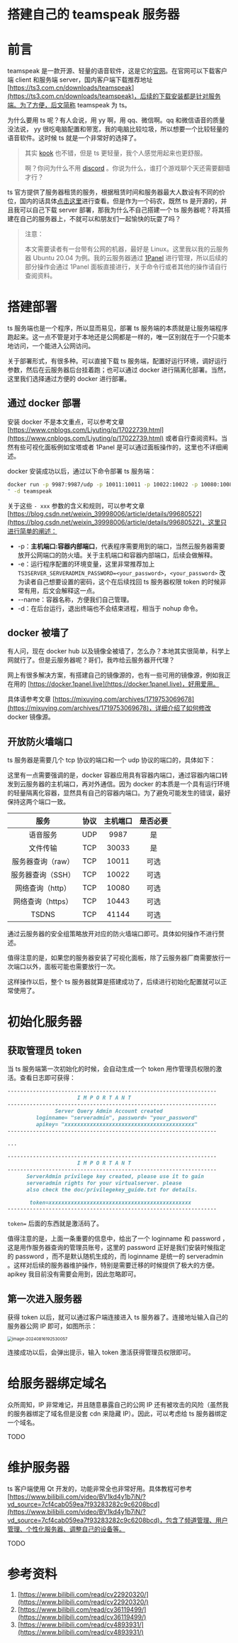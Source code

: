 # 搭建自己的 teamspeak 服务器

# 前言

teamspeak 是一款开源、轻量的语音软件，这是它的[官网](https://teamspeak.com/en/)。在官网可以下载客户端 client 和服务端 server，国内客户端下载推荐地址 [https://ts3.com.cn/downloads/teamspeak](https://ts3.com.cn/downloads/teamspeak)，后续的下载安装都是针对服务端。为了方便，后文简称 teamspeak 为 ts。

为什么要用 ts 呢？有人会说，用 yy 啊，用 qq、微信啊。qq 和微信语音的质量没法说， yy 很吃电脑配置和带宽，我的电脑比较垃圾，所以想要一个比较轻量的语音软件。这时候 ts 就是一个非常好的选择了。

> 其实 [kook](https://www.kookapp.cn/) 也不错，但是 ts 更轻量，我个人感觉用起来也更舒服。
>
> 啊？你问为什么不用 [discord](https://discord.com/) 。你说为什么，谁打个游戏聊个天还需要翻墙才行？

ts 官方提供了服务器租赁的服务，根据租赁时间和服务器最大人数设有不同的价位，国内的话具体[点击这里](https://ts3.com.cn/price)进行查看。但是作为一个码农，既然 ts 是开源的，并且我可以自己下载 server 部署，那我为什么不自己搭建一个 ts 服务器呢？将其搭建在自己的服务器上，不就可以和朋友们一起愉快的玩耍了吗？

> 注意：
>
> 本文需要读者有一台带有公网的机器，最好是 Linux。这里我以我的云服务器 Ubuntu 20.04 为例。我的云服务器通过 [1Panel](https://1panel.cn) 进行管理，所以后续的部分操作会通过 1Panel 面板直接进行，关于命令行或者其他的操作请自行查阅资料。

# 搭建部署

ts 服务端也是一个程序，所以显而易见，部署 ts 服务端的本质就是让服务端程序跑起来。这一点不管是对于本地还是公网都是一样的，唯一区别就在于一个只能本地访问，一个能进入公网访问。

关于部署形式，有很多种。可以直接下载 ts 服务端，配置好运行环境，调好运行参数，然后在云服务器后台挂着跑；也可以通过 docker 进行隔离化部署。当然，这里我们选择通过方便的 docker 进行部署。

## 通过 docker 部署

安装 docker 不是本文重点，可以参考文章 [https://www.cnblogs.com/Liyuting/p/17022739.html](https://www.cnblogs.com/Liyuting/p/17022739.html) 或者自行查阅资料。当然有些可视化面板例如宝塔或者 1Panel 是可以通过面板操作的，这里也不详细阐述。

docker 安装成功以后，通过以下命令部署 ts 服务端：

```bash
docker run -p 9987:9987/udp -p 10011:10011 -p 10022:10022 -p 10080:10080 -p 10443:10443 -p 30033:30033 -p 41144:41144 -e TS3SERVER_LICENSE=accept -e TS3SERVER_SERVERADMIN_PASSWORD=<your_password> --name="teamspeak-server
" -d teamspeak
```

关于这些 `- xxx` 参数的含义和规则，可以参考文章[https://blog.csdn.net/weixin_39998006/article/details/99680522](https://blog.csdn.net/weixin_39998006/article/details/99680522)，这里只进行简单的阐述：

- -p：**主机端口:容器内部端口**，代表程序需要用到的端口，当然云服务器需要放开公网端口的防火墙。关于主机端口和容器内部端口，后续会做解释。
- -e：运行程序配置的环境变量，这里非常推荐加上 `TS3SERVER_SERVERADMIN_PASSWORD=<your_password>`，`<your_password>` 改为读者自己想要设置的密码，这个在后续找回 ts 服务器权限 token 的时候非常有用，后文会解释这一点。
- --name：容器名称，方便我们自己管理。
- -d：在后台运行，退出终端也不会结束进程，相当于 nohup 命令。

## docker 被墙了

有人问，现在 docker hub 以及镜像全被墙了，怎么办？本地其实很简单，科学上网就行了。但是云服务器呢？哥们，我咋给云服务器开代理？

网上有很多解决方案，有搭建自己的镜像源的，也有一些可用的镜像源，例如我正在用的 [https://docker.1panel.live](https://docker.1panel.live)，好用爱用。

具体请参考文章 [https://mixuying.com/archives/1719753069678](https://mixuying.com/archives/1719753069678)，详细介绍了如何修改 docker 镜像源。

## 开放防火墙端口

ts 服务器是需要几个 tcp 协议的端口和一个 udp 协议的端口的，具体如下：

这里有一点需要强调的是，docker 容器应用具有容器内端口，通过容器内端口转发到云服务器的主机端口，再对外通信。因为 docker 的本质是一个具有运行环境的轻量隔离化容器，显然具有自己的容器内端口。为了避免可能发生的错误，最好保持这两个端口一致。

|       服务        | 协议 | 主机端口 | 是否必要 |
| :---------------: | :--: | :------: | :------: |
|     语音服务      | UDP  |   9987   |    是    |
|     文件传输      | TCP  |  30033   |    是    |
| 服务器查询（raw） | TCP  |  10011   |   可选   |
| 服务器查询（SSH） | TCP  |  10022   |   可选   |
| 网络查询（http）  | TCP  |  10080   |   可选   |
| 网络查询（https） | TCP  |  10443   |   可选   |
|       TSDNS       | TCP  |  41144   |   可选   |

通过云服务器的安全组策略放开对应的防火墙端口即可。具体如何操作不进行赘述。

值得注意的是，如果您的服务器安装了可视化面板，除了云服务器厂商需要放行一次端口以外，面板可能也需要放行一次。

这样操作以后，整个 ts 服务器就算是搭建成功了，后续进行初始化配置就可以正常使用了。

# 初始化服务器

## 获取管理员 token

当 ts 服务端第一次初始化的时候，会自动生成一个 token 用作管理员权限的激活。查看日志即可获得：

```markdown
------------------------------------------------------------------
                      I M P O R T A N T                           
------------------------------------------------------------------
               Server Query Admin Account created                 
         loginname= "serveradmin", password= "your_password"
         apikey= "xxxxxxxxxxxxxxxxxxxxxxxxxxxxxxxxxxxxxxxxx"
------------------------------------------------------------------

...

------------------------------------------------------------------
                      I M P O R T A N T                           
------------------------------------------------------------------
      ServerAdmin privilege key created, please use it to gain 
      serveradmin rights for your virtualserver. please
      also check the doc/privilegekey_guide.txt for details.

       token=xxxxxxxxxxxxxxxxxxxxxxxxxxxxxxxxxxxxxxxxxxxxx
------------------------------------------------------------------
```

`token=` 后面的东西就是激活码了。

值得注意的是，上面一条重要的信息中，给出了一个 loginname 和 password ，这是用作服务器查询的管理员账号，这里的 password 正好是我们安装时候指定的 password ，而不是默认随机生成的，而 loginname 是统一的 serveradmin 。这样对后续的服务器维护操作，特别是需要迁移的时候提供了极大的方便。apikey 我目前没有需要会用到，因此忽略即可。

## 第一次进入服务器

获得 token 以后，就可以通过客户端连接进入 ts 服务器了。连接地址输入自己的服务器公网 IP 即可，如图所示：

<img src="https://img-blog.csdnimg.cn/direct/799343eab78047e385bffa6a63fb3aad.png" alt="image-20240816192530057" style="zoom:67%;" />

连接成功以后，会弹出提示，输入 token 激活获得管理员权限即可。

# 给服务器绑定域名

众所周知，IP 非常难记，并且随意暴露自己的公网 IP 还有被攻击的风险（虽然我的服务器绑定了域名但是没套 cdn 来隐藏 IP）。因此，可以考虑给 ts 服务器绑定一个域名。

TODO

# 维护服务器

ts 客户端使用 Qt 开发的，功能非常全也非常好用。具体教程可参考 [https://www.bilibili.com/video/BV1kd4y1b7iN/?vd_source=7cf4cab059ea7f93283282c9c6208bcd](https://www.bilibili.com/video/BV1kd4y1b7iN/?vd_source=7cf4cab059ea7f93283282c9c6208bcd)，包含了频道管理、用户管理、个性化服务器、调整自己的设备等。

TODO

# 参考资料

1. [https://www.bilibili.com/read/cv22920320/](https://www.bilibili.com/read/cv22920320/)
2. [https://www.bilibili.com/read/cv36119499/](https://www.bilibili.com/read/cv36119499/)
3. [https://www.bilibili.com/read/cv4893931/](https://www.bilibili.com/read/cv4893931/)

